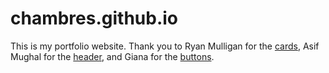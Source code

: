 # chambres.github.io

This is my portfolio website. Thank you to Ryan Mulligan for the [cards](https://codepen.io/hexagoncircle/pen/XWbWKwL), Asif Mughal for the [header](https://www.codehim.com/menu/css-responsive-header-with-logo-and-menu/), and Giana for the [buttons](https://codepen.io/giana/pen/BZaGyP).
